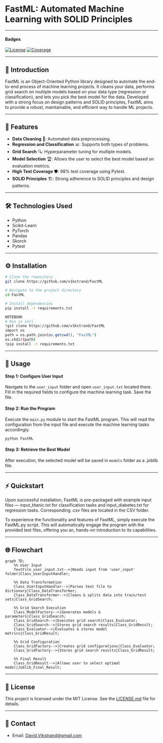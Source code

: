 # FastML: Automated Machine Learning with SOLID Principles

---

#### Badges

[![License](https://img.shields.io/badge/license-MIT-blue.svg)](https://opensource.org/licenses/MIT)
[![Coverage](https://img.shields.io/badge/coverage-98%25-green)](https://your-coverage-report-link)

---

## 📌 Introduction

FastML is an Object-Oriented Python library designed to automate the end-to-end process of machine learning projects. It cleans your data, performs grid search on multiple models based on your data type (regression or classification), and lets you pick the best model for the data. Developed with a strong focus on design patterns and SOLID principles, FastML aims to provide a robust, maintainable, and efficient way to handle ML projects.

---

## 🎯 Features

- **Data Cleaning** 🧹: Automated data preprocessing.
- **Regression and Classification** 📊: Supports both types of problems.
- **Grid Search** 🔍: Hyperparameter tuning for multiple models.
- **Model Selection** 🏆: Allows the user to select the best model based on evaluation metrics.
- **High Test Coverage** 🛡️: 98% test coverage using Pytest.
- **SOLID Principles** 🏗️: Strong adherence to SOLID principles and design patterns.
---

## 🛠️ Technologies Used

- Python
- Scikit-Learn
- PyTorch
- Pandas
- Skorch
- Pytest

---

## ⚙️ Installation

```bash
# Clone the repository
git clone https://github.com/v1kstrand/FastML

# Navigate to the project directory
cd FastML

# Install dependencies
pip install -r requirements.txt

NOTEBOOK
# Run in cell
!git clone https://github.com/v1kstrand/FastML
import os
path = os.path.join(os.getcwd(), "FastML")
os.chdir(path)
!pip install -r requirements.txt
```

---

## 🚀 Usage

#### Step 1: Configure User Input

Navigate to the `user_input` folder and open `user_input.txt` located there. Fill in the required fields to configure the machine learning task. Save the file.

#### Step 2: Run the Program

Execute the `main.py` module to start the FastML program. This will read the configuration from the input file and execute the machine learning tasks accordingly.

```bash
python FastML
```

#### Step 3: Retrieve the Best Model

After execution, the selected model will be saved in `models` folder as a .joblib file.

---

## ⚡ Quickstart

Upon successful installation, FastML is pre-packaged with example input files — input_titanic.txt for classification tasks and input_diabetes.txt for regression tasks. Corresponding .csv files are located in the CSV folder.

To experience the functionality and features of FastML, simply execute the FastML.py script. This will automatically engage the program with the provided test files, offering you an, hands-on introduction to its capabilities.

---

## 🌐 Flowchart

```mermaid
graph TD;
    %% User Input
    TextFile_user_input.txt-->|Reads input from 'user_input' folder|Class_UserInputHandler;

    %% Data Transformation
    Class_UserInputHandler-->|Parses text file to dictionary|Class_DataTransformer;
    Class_DataTransformer-->|Cleans & splits data into train/test sets|Class_GridSearch;

    %% Grid Search Execution
    Class_ModelFactory-->|Generates models & parameters|Class_GridSearch;
    Class_GridSearch-->|Executes grid search|Class_Evaluator;
    Class_GridSearch-->|Stores grid search results|Class_GridResult;  
    Class_Evaluator-->|Evaluates & stores model metrics|Class_GridResult;

    %% Grid Configuration
    Class_GridFactory-->|Creates grid configurations|Class_Evaluator;
    Class_GridFactory-->|Stores grid search results|Class_GridResult;

    %% Final Result
    Class_GridResult-->|Allows user to select optimal model|Joblib_Final_Result;

```

---

## 📜 License

This project is licensed under the MIT License. See the [LICENSE.md](LICENSE.md) file for details.

---

## 📧 Contact

- Email: [David.Vikstrand@gmail.com](mailto:David.Vikstrand@gmail.com)
